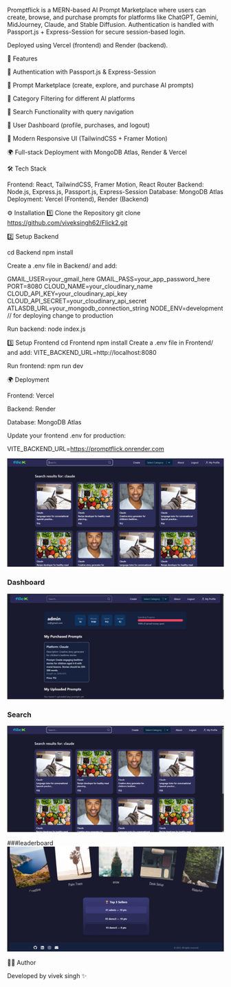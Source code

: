 Promptflick is a MERN-based AI Prompt Marketplace where users can create, browse, and purchase prompts for platforms like ChatGPT, Gemini, MidJourney, Claude, and Stable Diffusion.
Authentication is handled with Passport.js + Express-Session for secure session-based login.

Deployed using Vercel (frontend) and Render (backend).

🚀 Features

🔐 Authentication with Passport.js & Express-Session

🛒 Prompt Marketplace (create, explore, and purchase AI prompts)

📂 Category Filtering for different AI platforms

🔎 Search Functionality with query navigation

👤 User Dashboard (profile, purchases, and logout)

🎨 Modern Responsive UI (TailwindCSS + Framer Motion)

🌍 Full-stack Deployment with MongoDB Atlas, Render & Vercel

🛠️ Tech Stack

Frontend: React, TailwindCSS, Framer Motion, React Router
Backend: Node.js, Express.js, Passport.js, Express-Session
Database: MongoDB Atlas
Deployment: Vercel (Frontend), Render (Backend)

⚙️ Installation
1️⃣ Clone the Repository
git clone https://github.com/viveksingh62/Flick2.git

2️⃣ Setup Backend

cd Backend
npm install


Create a .env file in Backend/ and add:

GMAIL_USER=your_gmail_here
GMAIL_PASS=your_app_password_here
PORT=8080
CLOUD_NAME=your_cloudinary_name
CLOUD_API_KEY=your_cloudinary_api_key
CLOUD_API_SECRET=your_cloudinary_api_secret
ATLASDB_URL=your_mongodb_connection_string
NODE_ENV=development // for deploying change to production

Run backend:
node index.js

3️⃣ Setup Frontend
cd Frontend
npm install
Create a .env file in Frontend/ and add:
VITE_BACKEND_URL=http://localhost:8080

Run frontend:
npm run dev

🌍 Deployment

Frontend: Vercel

Backend: Render

Database: MongoDB Atlas

Update your frontend .env for production:

VITE_BACKEND_URL=https://promptflick.onrender.com

![Homepage](./screenshots/Homepage.png)  

### Dashboard 
![Marketplace](./screenshots/Dashboard.png)  

### Search 
![Profile](./screenshots/Search.png)  

###leaderboard
![Leaderboard](./screenshots/Leaderboard.png)

👨‍💻 Author

Developed by vivek singh ✨